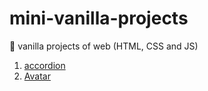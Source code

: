 # mini-vanilla-projects
🍦 vanilla projects of web (HTML, CSS and JS)
1. [accordion](https://codepen.io/mehdi-taher/pen/yLorvmo)
1. [Avatar](https://codepen.io/mehdi-taher/pen/MWvNLQN)
